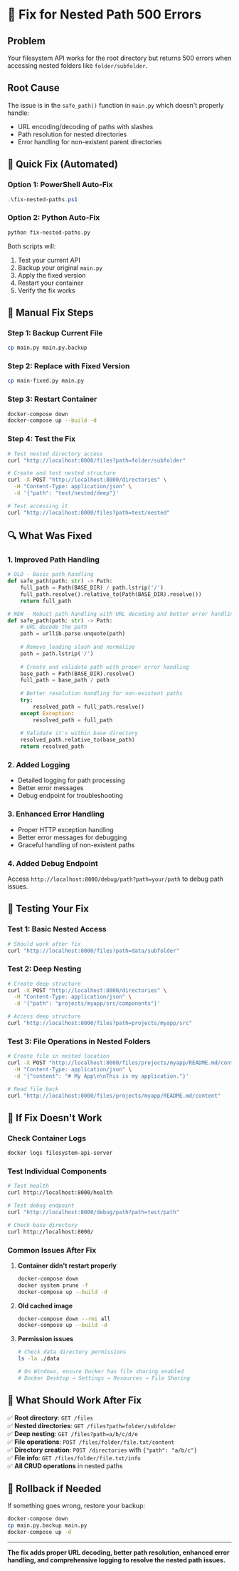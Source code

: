 # 🚨 Fix for Nested Path 500 Errors

## Problem
Your filesystem API works for the root directory but returns 500 errors when accessing nested folders like `folder/subfolder`.

## Root Cause
The issue is in the `safe_path()` function in `main.py` which doesn't properly handle:
- URL encoding/decoding of paths with slashes
- Path resolution for nested directories 
- Error handling for non-existent parent directories

## 🚀 Quick Fix (Automated)

### Option 1: PowerShell Auto-Fix
```powershell
.\fix-nested-paths.ps1
```

### Option 2: Python Auto-Fix  
```bash
python fix-nested-paths.py
```

Both scripts will:
1. Test your current API
2. Backup your original `main.py`
3. Apply the fixed version
4. Restart your container
5. Verify the fix works

## 🔧 Manual Fix Steps

### Step 1: Backup Current File
```bash
cp main.py main.py.backup
```

### Step 2: Replace with Fixed Version
```bash
cp main-fixed.py main.py
```

### Step 3: Restart Container
```bash
docker-compose down
docker-compose up --build -d
```

### Step 4: Test the Fix
```bash
# Test nested directory access
curl "http://localhost:8000/files?path=folder/subfolder"

# Create and test nested structure
curl -X POST "http://localhost:8000/directories" \
  -H "Content-Type: application/json" \
  -d '{"path": "test/nested/deep"}'

# Test accessing it
curl "http://localhost:8000/files?path=test/nested"
```

## 🔍 What Was Fixed

### 1. Improved Path Handling
```python
# OLD - Basic path handling
def safe_path(path: str) -> Path:
    full_path = Path(BASE_DIR) / path.lstrip('/')
    full_path.resolve().relative_to(Path(BASE_DIR).resolve())
    return full_path

# NEW - Robust path handling with URL decoding and better error handling
def safe_path(path: str) -> Path:
    # URL decode the path
    path = urllib.parse.unquote(path)
    
    # Remove leading slash and normalize
    path = path.lstrip('/')
    
    # Create and validate path with proper error handling
    base_path = Path(BASE_DIR).resolve()
    full_path = base_path / path
    
    # Better resolution handling for non-existent paths
    try:
        resolved_path = full_path.resolve()
    except Exception:
        resolved_path = full_path
    
    # Validate it's within base directory
    resolved_path.relative_to(base_path)
    return resolved_path
```

### 2. Added Logging
- Detailed logging for path processing
- Better error messages
- Debug endpoint for troubleshooting

### 3. Enhanced Error Handling
- Proper HTTP exception handling
- Better error messages for debugging
- Graceful handling of non-existent paths

### 4. Added Debug Endpoint
Access `http://localhost:8000/debug/path?path=your/path` to debug path issues.

## 🧪 Testing Your Fix

### Test 1: Basic Nested Access
```bash
# Should work after fix
curl "http://localhost:8000/files?path=data/subfolder"
```

### Test 2: Deep Nesting
```bash
# Create deep structure
curl -X POST "http://localhost:8000/directories" \
  -H "Content-Type: application/json" \
  -d '{"path": "projects/myapp/src/components"}'

# Access deep structure
curl "http://localhost:8000/files?path=projects/myapp/src"
```

### Test 3: File Operations in Nested Folders
```bash
# Create file in nested location
curl -X POST "http://localhost:8000/files/projects/myapp/README.md/content" \
  -H "Content-Type: application/json" \
  -d '{"content": "# My App\n\nThis is my application."}'

# Read file back
curl "http://localhost:8000/files/projects/myapp/README.md/content"
```

## 🐛 If Fix Doesn't Work

### Check Container Logs
```bash
docker logs filesystem-api-server
```

### Test Individual Components
```bash
# Test health
curl http://localhost:8000/health

# Test debug endpoint
curl "http://localhost:8000/debug/path?path=test/path"

# Check base directory
curl http://localhost:8000/
```

### Common Issues After Fix

1. **Container didn't restart properly**
   ```bash
   docker-compose down
   docker system prune -f
   docker-compose up --build -d
   ```

2. **Old cached image**
   ```bash
   docker-compose down --rmi all
   docker-compose up --build -d
   ```

3. **Permission issues**
   ```bash
   # Check data directory permissions
   ls -la ./data
   
   # On Windows, ensure Docker has file sharing enabled
   # Docker Desktop → Settings → Resources → File Sharing
   ```

## 🎯 What Should Work After Fix

✅ **Root directory**: `GET /files`  
✅ **Nested directories**: `GET /files?path=folder/subfolder`  
✅ **Deep nesting**: `GET /files?path=a/b/c/d/e`  
✅ **File operations**: `POST /files/folder/file.txt/content`  
✅ **Directory creation**: `POST /directories` with `{"path": "a/b/c"}`  
✅ **File info**: `GET /files/folder/file.txt/info`  
✅ **All CRUD operations** in nested paths  

## 🔄 Rollback if Needed

If something goes wrong, restore your backup:
```bash
docker-compose down
cp main.py.backup main.py
docker-compose up -d
```

---

**The fix adds proper URL decoding, better path resolution, enhanced error handling, and comprehensive logging to resolve the nested path issues.**